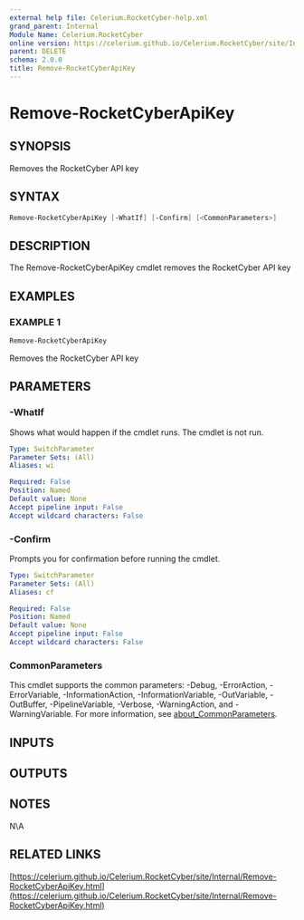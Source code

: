 ```yaml
---
external help file: Celerium.RocketCyber-help.xml
grand_parent: Internal
Module Name: Celerium.RocketCyber
online version: https://celerium.github.io/Celerium.RocketCyber/site/Internal/Remove-RocketCyberApiKey.html
parent: DELETE
schema: 2.0.0
title: Remove-RocketCyberApiKey
---
```


# Remove-RocketCyberApiKey

## SYNOPSIS
Removes the RocketCyber API key

## SYNTAX

```powershell
Remove-RocketCyberApiKey [-WhatIf] [-Confirm] [<CommonParameters>]
```

## DESCRIPTION
The Remove-RocketCyberApiKey cmdlet removes the RocketCyber API key

## EXAMPLES

### EXAMPLE 1
```powershell
Remove-RocketCyberApiKey
```

Removes the RocketCyber API key

## PARAMETERS

### -WhatIf
Shows what would happen if the cmdlet runs.
The cmdlet is not run.

```yaml
Type: SwitchParameter
Parameter Sets: (All)
Aliases: wi

Required: False
Position: Named
Default value: None
Accept pipeline input: False
Accept wildcard characters: False
```

### -Confirm
Prompts you for confirmation before running the cmdlet.

```yaml
Type: SwitchParameter
Parameter Sets: (All)
Aliases: cf

Required: False
Position: Named
Default value: None
Accept pipeline input: False
Accept wildcard characters: False
```

### CommonParameters
This cmdlet supports the common parameters: -Debug, -ErrorAction, -ErrorVariable, -InformationAction, -InformationVariable, -OutVariable, -OutBuffer, -PipelineVariable, -Verbose, -WarningAction, and -WarningVariable. For more information, see [about_CommonParameters](http://go.microsoft.com/fwlink/?LinkID=113216).

## INPUTS

## OUTPUTS

## NOTES
N\A

## RELATED LINKS

[https://celerium.github.io/Celerium.RocketCyber/site/Internal/Remove-RocketCyberApiKey.html](https://celerium.github.io/Celerium.RocketCyber/site/Internal/Remove-RocketCyberApiKey.html)

